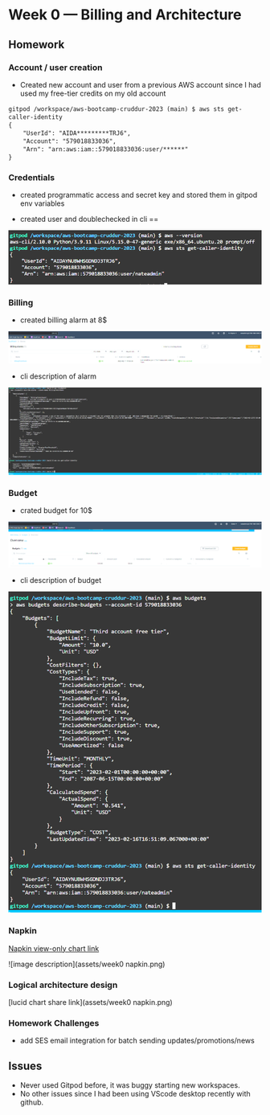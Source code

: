 # Week 0 — Billing and Architecture


## Homework

### Account / user creation
- Created new account and user from a previous AWS account since I had used my free-tier credits on my old account

```
gitpod /workspace/aws-bootcamp-cruddur-2023 (main) $ aws sts get-caller-identity
{
    "UserId": "AIDA*********TRJ6",
    "Account": "579018833036",
    "Arn": "arn:aws:iam::579018833036:user/******"
}
```


### Credentials

- created programmatic access and secret key and stored them in gitpod env variables



- created user and doublechecked in cli == 

![image description](assets/awscli.PNG)


### Billing

- created billing alarm at 8$

![image description](assets/billingalarm.PNG)

- cli description of alarm

![image description](assets/billingalarmcli.PNG)

### Budget

- crated budget for 10$

![image description](assets/budget.PNG)

- cli description of budget

![image description](assets/budgetcli.PNG)

### Napkin

[Napkin view-only chart link](https://lucid.app/lucidchart/98335371-5707-4a45-bbf5-2f1b167258f6/edit?viewport_loc=-162%2C-108%2C3072%2C1597%2C0_0&invitationId=inv_83784cd2-6a9e-4801-93f1-64a342ce2211)

![image description](assets/week0 napkin.png)


### Logical architecture design

[lucid chart share link](assets/week0 napkin.png)

### Homework Challenges

- add SES email integration for batch sending updates/promotions/news

## Issues

- Never used Gitpod before, it was buggy starting new workspaces.
- No other issues since I had been using VScode desktop recently with github.
